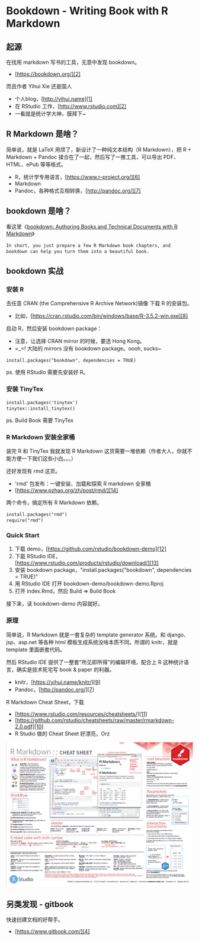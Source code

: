 # Bookdown - Writing Book with R Markdown

## 起源

在找用 markdown 写书的工具，无意中发现 bookdown。

 * [https://bookdown.org/][2]

而且作者 Yihui Xie 还是国人

 * 个人blog，[http://yihui.name][1]
 * 在 RStudio 工作，[http://www.rstudio.com][2]
 * 一看就是统计学大神，膜拜下~


## R Markdown 是啥？

简单说，就是 LaTeX 用烦了，新设计了一种纯文本结构（R Markdown），把 R + Markdown + Pandoc 揉合在了一起，然后写了一推工具，可以导出 PDF、HTML、ePub 等等格式。

 * R，统计学专用语言，[https://www.r-project.org/][6]
 * Markdown
 * Pandoc，各种格式互相转换，[http://pandoc.org/][7]


## bookdown 是啥？

看这里《[bookdown: Authoring Books and Technical Documents with R Markdown][5]》

    In short, you just prepare a few R Markdown book chapters, and
    bookdown can help you turn them into a beautiful book.


## bookdown 实战


### 安装 R

去任意 CRAN (the Comprehensive R Archive Network)镜像 下载 R 的安装包。

 * 比如，[https://cran.rstudio.com/bin/windows/base/R-3.5.2-win.exe][8]

启动 R，然后安装 bookdown package：

 * 注意，让选择 CRAN mirror 的时候，要选 Hong Kong。
 * =_=! 大陆的 mirrors 没有 bookdown package。oooh, sucks~

```
install.packages("bookdown", dependencies = TRUE)
```

ps. 使用 RStudio 需要先安装好 R。


### 安装 TinyTex

```
install.packages('tinytex')
tinytex::install_tinytex()
```

ps. Build Book 需要 TinyTex


### R Markdown 安装全家桶

装完 R 和 TinyTex 我就发现 R Markdown 这货需要一堆依赖（作者大人，你就不能方便一下我们这些小白。。。）

还好发现有 rmd 这货。

 * 'rmd' 包发布：一键安装、加载和探索 R markdown 全家桶
 * [https://www.pzhao.org/zh/post/rmd/][14]

两个命令，搞定所有 R Markdown 依赖。

```
install.packages("rmd")
require("rmd")
```


### Quick Start

 1. 下载 demo，[https://github.com/rstudio/bookdown-demo][12]
 2. 下载 RStudio IDE，[https://www.rstudio.com/products/rstudio/download/][13]
 3. 安装 bookdown package，"install.packages("bookdown", dependencies = TRUE)"
 4. 用 RStudio IDE 打开 bookdown-demo/bookdown-demo.Rproj
 5. 打开 index.Rmd，然后 Build => Build Book

接下来，读 bookdown-demo 内容就好。


### 原理

简单说，R Markdown 就是一套复杂的 template generator 系统。和 django、jsp、asp.net 等各种 html 模板生成系统没啥本质不同。所谓的 knitr，就是 template 里面嵌套代码。

然后 RStudio IDE 提供了一整套"所见即所得"的编辑环境，配合上 R 这种统计语言，确实是技术死宅写 book & paper 的利器。

 * knitr，[https://yihui.name/knitr/][9]
 * Pandoc，[http://pandoc.org/][7]

R Markdown Cheat Sheet，下载

 * [https://www.rstudio.com/resources/cheatsheets/][11]
 * [https://github.com/rstudio/cheatsheets/raw/master/rmarkdown-2.0.pdf][10]
 * R Studio 做的 Cheat Sheet 好漂亮，Orz

![](2019_02_09_writing_with_bookdown/rmarkdown_cheat_sheet.png)


## 另类发现 - gitbook

快速创建文档的好帮手。

 * [https://www.gitbook.com/][4]


[1]:https://yihui.name/
[2]:https://bookdown.org/
[3]:http://www.rstudio.com
[4]:https://www.gitbook.com/?t=10
[5]:https://bookdown.org/yihui/bookdown/
[6]:https://www.r-project.org/
[7]:http://pandoc.org/
[8]:https://cran.rstudio.com/bin/windows/base/R-3.5.2-win.exe
[9]:https://yihui.name/knitr/
[10]:https://github.com/rstudio/cheatsheets/raw/master/rmarkdown-2.0.pdf
[11]:https://www.rstudio.com/resources/cheatsheets/
[12]:https://github.com/rstudio/bookdown-demo
[13]:https://www.rstudio.com/products/rstudio/download/
[14]:https://www.pzhao.org/zh/post/rmd/
